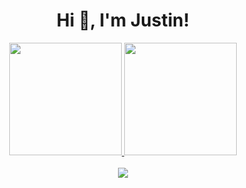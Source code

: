 <h1 align="center">Hi 👋, I'm Justin!</h1>
<div align="center">
  <a href="https://github.com/israelhp">
  <img height="180em" src="https://github-readme-stats.vercel.app/api?username=car1kappa&show_icons=true&theme=dark&include_all_commits=true&count_private=true"/>
  <img height="180em" src="https://github-readme-stats.vercel.app/api/top-langs/?username=car1kappa&layout=compact&langs_count=7&theme=dark"/>
</div>
<br>
<div align ="center"> 
  <a href = "mailto:justindujun@gmail.com"><img src="https://img.shields.io/badge/-Gmail-%23333?style=for-the-badge&logo=gmail&logoColor=white" target="_blank"></a>
</div>
